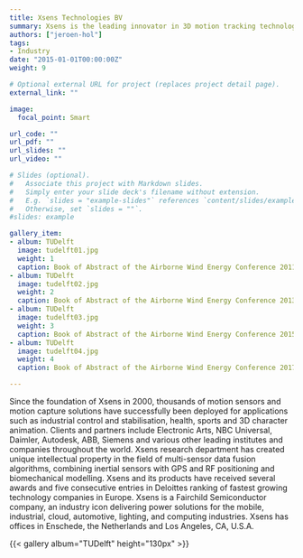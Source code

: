```yaml
---
title: Xsens Technologies BV
summary: Xsens is the leading innovator in 3D motion tracking technology and products. Its sensor fusion technologies enable a seamless interaction between the physical and the digital world in consumer devices and professional applications such as 3D character animation, motion analysis, and industrial control and stabilisation.
authors: ["jeroen-hol"]
tags:
- Industry
date: "2015-01-01T00:00:00Z"
weight: 9

# Optional external URL for project (replaces project detail page).
external_link: ""

image:
  focal_point: Smart

url_code: ""
url_pdf: ""
url_slides: ""
url_video: ""

# Slides (optional).
#   Associate this project with Markdown slides.
#   Simply enter your slide deck's filename without extension.
#   E.g. `slides = "example-slides"` references `content/slides/example-slides.md`.
#   Otherwise, set `slides = ""`.
#slides: example

gallery_item:
- album: TUDelft
  image: tudelft01.jpg
  weight: 1
  caption: Book of Abstract of the Airborne Wind Energy Conference 2011 in Leuven, Belgium
- album: TUDelft
  image: tudelft02.jpg
  weight: 2
  caption: Book of Abstract of the Airborne Wind Energy Conference 2013 in Berlin, Germany
- album: TUDelft
  image: tudelft03.jpg
  weight: 3
  caption: Book of Abstract of the Airborne Wind Energy Conference 2015 in Delft, The Netherlands
- album: TUDelft
  image: tudelft04.jpg
  weight: 4
  caption: Book of Abstract of the Airborne Wind Energy Conference 2017 in Freiburg, Germany

---
```


Since the foundation of Xsens in 2000, thousands of motion sensors and motion capture solutions have successfully been deployed for applications such as industrial control and stabilisation, health, sports and 3D character animation. Clients and partners include Electronic Arts, NBC Universal, Daimler, Autodesk, ABB, Siemens and various other leading institutes and companies throughout the world. Xsens research department has created unique intellectual property in the field of multi-sensor data fusion algorithms, combining inertial sensors with GPS and RF positioning and biomechanical modelling. Xsens and its products have received several awards and five consecutive entries in Deloittes ranking of fastest growing technology companies in Europe. Xsens is a Fairchild Semiconductor company, an industry icon delivering power solutions for the mobile, industrial, cloud, automotive, lighting, and computing industries. Xsens has offices in Enschede, the Netherlands and Los Angeles, CA, U.S.A.

{{< gallery album="TUDelft" height="130px" >}}
